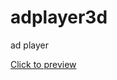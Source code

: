 # adplayer3d
ad player 


[Click to preview](http://htmlpreview.github.io/?https://github.com/zhzhchwin/adplayer3d/blob/master/picshow.html)
